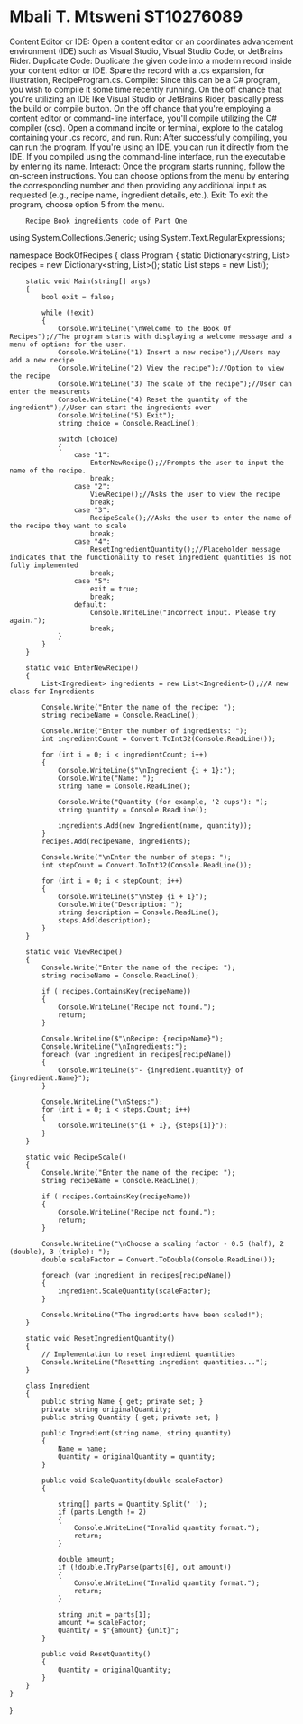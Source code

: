 # Mbali T. Mtsweni ST10276089

Content Editor or IDE:
Open a content editor or an coordinates advancement environment (IDE) such as Visual Studio, Visual Studio Code, or JetBrains Rider.
Duplicate Code:
Duplicate the given code into a modern record inside your content editor or IDE. Spare the record with a .cs expansion, for illustration, RecipeProgram.cs.
Compile:
Since this can be a C# program, you wish to compile it some time recently running. On the off chance that you're utilizing an IDE like Visual Studio or JetBrains Rider, basically press the build or compile button. On the off chance that you're employing a content editor or command-line interface, you'll compile utilizing the C# compiler (csc). Open a command incite or terminal, explore to the catalog containing your .cs record, and run.
Run: After successfully compiling, you can run the program. If you're using an IDE, you can run it directly from the IDE. If you compiled using the command-line interface, run the executable by entering its name.
Interact: Once the program starts running, follow the on-screen instructions. You can choose options from the menu by entering the corresponding number and then providing any additional input as requested (e.g., recipe name, ingredient details, etc.).
Exit: To exit the program, choose option 5 from the menu.

        Recipe Book ingredients code of Part One

using System.Collections.Generic;
using System.Text.RegularExpressions;

namespace BookOfRecipes
{
    class Program
    {
        static Dictionary<string, List<Ingredient>> recipes = new Dictionary<string, List<Ingredient>>();
        static List<string> steps = new List<string>();

        static void Main(string[] args)
        {
            bool exit = false;

            while (!exit)
            {
                Console.WriteLine("\nWelcome to the Book Of Recipes");//The program starts with displaying a welcome message and a menu of options for the user.
                Console.WriteLine("1) Insert a new recipe");//Users may add a new recipe
                Console.WriteLine("2) View the recipe");//Option to view the recipe
                Console.WriteLine("3) The scale of the recipe");//User can enter the measurents
                Console.WriteLine("4) Reset the quantity of the ingredient");//User can start the ingredients over
                Console.WriteLine("5) Exit");
                string choice = Console.ReadLine();

                switch (choice)
                {
                    case "1":
                        EnterNewRecipe();//Prompts the user to input the name of the recipe. 
                        break;
                    case "2":
                        ViewRecipe();//Asks the user to view the recipe
                        break;
                    case "3":
                        RecipeScale();//Asks the user to enter the name of the recipe they want to scale
                        break;
                    case "4":
                        ResetIngredientQuantity();//Placeholder message indicates that the functionality to reset ingredient quantities is not fully implemented
                        break;
                    case "5":
                        exit = true;
                        break;
                    default:
                        Console.WriteLine("Incorrect input. Please try again.");
                        break;
                }
            }
        }

        static void EnterNewRecipe()
        {
            List<Ingredient> ingredients = new List<Ingredient>();//A new class for Ingredients

            Console.Write("Enter the name of the recipe: ");
            string recipeName = Console.ReadLine();

            Console.Write("Enter the number of ingredients: ");
            int ingredientCount = Convert.ToInt32(Console.ReadLine());

            for (int i = 0; i < ingredientCount; i++)
            {
                Console.WriteLine($"\nIngredient {i + 1}:");
                Console.Write("Name: ");
                string name = Console.ReadLine();

                Console.Write("Quantity (for example, '2 cups'): ");
                string quantity = Console.ReadLine();

                ingredients.Add(new Ingredient(name, quantity));
            }
            recipes.Add(recipeName, ingredients);

            Console.Write("\nEnter the number of steps: ");
            int stepCount = Convert.ToInt32(Console.ReadLine());

            for (int i = 0; i < stepCount; i++)
            {
                Console.WriteLine($"\nStep {i + 1}");
                Console.Write("Description: ");
                string description = Console.ReadLine();
                steps.Add(description);
            }
        }

        static void ViewRecipe()
        {
            Console.Write("Enter the name of the recipe: ");
            string recipeName = Console.ReadLine();

            if (!recipes.ContainsKey(recipeName))
            {
                Console.WriteLine("Recipe not found.");
                return;
            }

            Console.WriteLine($"\nRecipe: {recipeName}");
            Console.WriteLine("\nIngredients:");
            foreach (var ingredient in recipes[recipeName])
            {
                Console.WriteLine($"- {ingredient.Quantity} of {ingredient.Name}");
            }

            Console.WriteLine("\nSteps:");
            for (int i = 0; i < steps.Count; i++)
            {
                Console.WriteLine($"{i + 1}, {steps[i]}");
            }
        }

        static void RecipeScale()
        {
            Console.Write("Enter the name of the recipe: ");
            string recipeName = Console.ReadLine();

            if (!recipes.ContainsKey(recipeName))
            {
                Console.WriteLine("Recipe not found.");
                return;
            }

            Console.WriteLine("\nChoose a scaling factor - 0.5 (half), 2 (double), 3 (triple): ");
            double scaleFactor = Convert.ToDouble(Console.ReadLine());

            foreach (var ingredient in recipes[recipeName])
            {
                ingredient.ScaleQuantity(scaleFactor);
            }

            Console.WriteLine("The ingredients have been scaled!");
        }

        static void ResetIngredientQuantity()
        {
            // Implementation to reset ingredient quantities
            Console.WriteLine("Resetting ingredient quantities...");
        }

        class Ingredient
        {
            public string Name { get; private set; }
            private string originalQuantity;
            public string Quantity { get; private set; }

            public Ingredient(string name, string quantity)
            {
                Name = name;
                Quantity = originalQuantity = quantity;
            }

            public void ScaleQuantity(double scaleFactor)
            {

                string[] parts = Quantity.Split(' ');
                if (parts.Length != 2)
                {
                    Console.WriteLine("Invalid quantity format.");
                    return;
                }

                double amount;
                if (!double.TryParse(parts[0], out amount))
                {
                    Console.WriteLine("Invalid quantity format.");
                    return;
                }

                string unit = parts[1];
                amount *= scaleFactor;
                Quantity = $"{amount} {unit}";
            }

            public void ResetQuantity()
            {
                Quantity = originalQuantity;
            }
        }
    }
}
